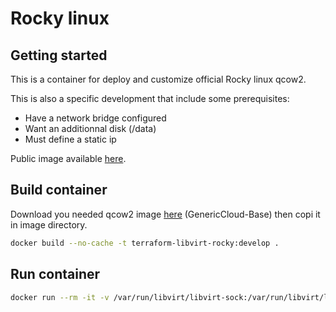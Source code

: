 # Rocky linux

## Getting started

This is a container for deploy and customize official Rocky linux qcow2.

This is also a specific development that include some prerequisites:
  - Have a network bridge configured
  - Want an additionnal disk (/data)
  - Must define a static ip

Public image available [here](https://hub.docker.com/r/tibhome/terraform-libvirt-rocky).

## Build container

Download you needed qcow2 image [here](https://download.rockylinux.org/pub/rocky/) (GenericCloud-Base) then copi it in image directory.

```bash
docker build --no-cache -t terraform-libvirt-rocky:develop .
```

## Run container

```bash
docker run --rm -it -v /var/run/libvirt/libvirt-sock:/var/run/libvirt/libvirt-sock terraform-libvirt-rocky:develop
```